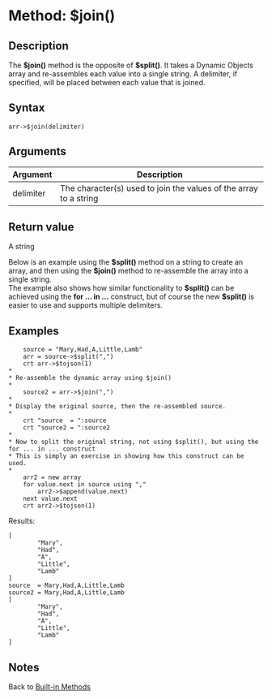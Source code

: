 # Method: $join()

<PageHeader />

## Description

The **\$join()** method is the opposite of **$split()**. It takes a Dynamic Objects array and re-assembles each value into a single string. A delimiter, if specified, will be placed between each value that is joined.

## Syntax

```
arr->$join(delimiter)
```

## Arguments

| Argument | Description |
| --- | --- |
| delimiter | The character(s) used to join the values of the array to a string |

## Return value

A string

Below is an example using the **\$split()** method on a string to create an array, and then using the **\$join()** method to re-assemble the array into a single string.  
The example also shows how similar functionality to **$split()** can be achieved using the **for ... in ...** construct, but of course the new **\$split()** is easier to use and supports multiple delimiters.

## Examples

```
    source = "Mary,Had,A,Little,Lamb"
    arr = source->$split(",")
    crt arr->$tojson(1)
*
* Re-assemble the dynamic array using $join()
*
    source2 = arr->$join(",")
*
* Display the original source, then the re-assembled source.
*
    crt "source  = ":source
    crt "source2 = ":source2
*
* Now to split the original string, not using $split(), but using the for ... in ... construct
* This is simply an exercise in showing how this construct can be used.
*
    arr2 = new array
    for value.next in source using ","
        arr2->$append(value.next)
    next value.next
    crt arr2->$tojson(1)
```

Results:

```
[
        "Mary",
        "Had",
        "A",
        "Little",
        "Lamb"
]
source  = Mary,Had,A,Little,Lamb
source2 = Mary,Had,A,Little,Lamb
[
        "Mary",
        "Had",
        "A",
        "Little",
        "Lamb"
]
```

## Notes

Back to [Built-in Methods](./../dynamic-objects-built-in-methods/README.md)  
  
<PageFooter />
